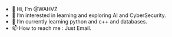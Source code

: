 - 👋 Hi, I’m @WAHVZ
- 👀 I’m interested in learning and exploring AI and CyberSecurity.
- 🌱 I’m currently learning python and c++ and databases.
- 📫 How to reach me : Just Email.

<!---
WAHVZ/WAHVZ is a ✨ special ✨ repository because its `README.md` (this file) appears on your GitHub profile.
You can click the Preview link to take a look at your changes.
--->
